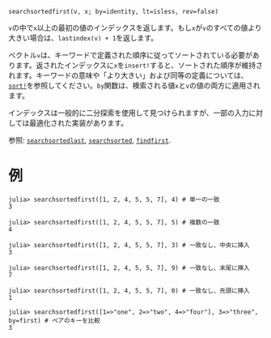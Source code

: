 ```
searchsortedfirst(v, x; by=identity, lt=isless, rev=false)
```

`v`の中で`x`以上の最初の値のインデックスを返します。もし`x`が`v`のすべての値より大きい場合は、`lastindex(v) + 1`を返します。

ベクトル`v`は、キーワードで定義された順序に従ってソートされている必要があります。返されたインデックスに`x`を`insert!`すると、ソートされた順序が維持されます。キーワードの意味や「より大きい」および同等の定義については、[`sort!`](@ref)を参照してください。`by`関数は、検索される値`x`と`v`の値の両方に適用されます。

インデックスは一般的に二分探索を使用して見つけられますが、一部の入力に対しては最適化された実装があります。

参照: [`searchsortedlast`](@ref), [`searchsorted`](@ref), [`findfirst`](@ref).

# 例

```jldoctest
julia> searchsortedfirst([1, 2, 4, 5, 5, 7], 4) # 単一の一致
3

julia> searchsortedfirst([1, 2, 4, 5, 5, 7], 5) # 複数の一致
4

julia> searchsortedfirst([1, 2, 4, 5, 5, 7], 3) # 一致なし、中央に挿入
3

julia> searchsortedfirst([1, 2, 4, 5, 5, 7], 9) # 一致なし、末尾に挿入
7

julia> searchsortedfirst([1, 2, 4, 5, 5, 7], 0) # 一致なし、先頭に挿入
1

julia> searchsortedfirst([1=>"one", 2=>"two", 4=>"four"], 3=>"three", by=first) # ペアのキーを比較
3
```
